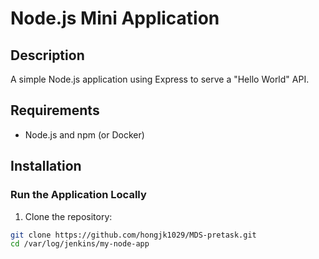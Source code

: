 # Node.js Mini Application

## Description
A simple Node.js application using Express to serve a "Hello World" API.

## Requirements
- Node.js and npm (or Docker)

## Installation

### Run the Application Locally

1. Clone the repository:
```bash
git clone https://github.com/hongjk1029/MDS-pretask.git
cd /var/log/jenkins/my-node-app

